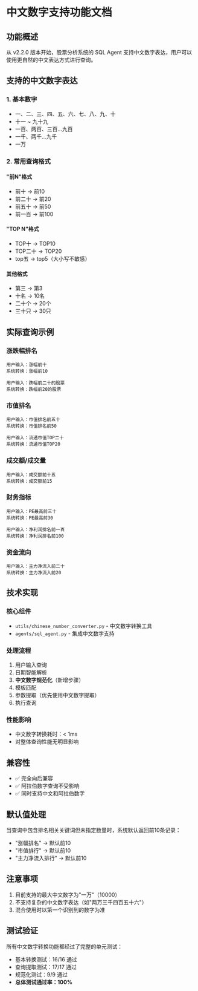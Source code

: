 # 中文数字支持功能文档

## 功能概述

从 v2.2.0 版本开始，股票分析系统的 SQL Agent 支持中文数字表达，用户可以使用更自然的中文表达方式进行查询。

## 支持的中文数字表达

### 1. 基本数字
- 一、二、三、四、五、六、七、八、九、十
- 十一 ~ 九十九
- 一百、两百、三百...九百
- 一千、两千...九千
- 一万

### 2. 常用查询格式

#### "前N"格式
- 前十 → 前10
- 前二十 → 前20
- 前五十 → 前50
- 前一百 → 前100

#### "TOP N"格式
- TOP十 → TOP10
- TOP二十 → TOP20
- top五 → top5（大小写不敏感）

#### 其他格式
- 第三 → 第3
- 十名 → 10名
- 二十个 → 20个
- 三十只 → 30只

## 实际查询示例

### 涨跌幅排名
```
用户输入：涨幅前十
系统转换：涨幅前10
```

```
用户输入：跌幅前二十的股票
系统转换：跌幅前20的股票
```

### 市值排名
```
用户输入：市值排名前五十
系统转换：市值排名前50
```

```
用户输入：流通市值TOP二十
系统转换：流通市值TOP20
```

### 成交额/成交量
```
用户输入：成交额前十五
系统转换：成交额前15
```

### 财务指标
```
用户输入：PE最高前三十
系统转换：PE最高前30
```

```
用户输入：净利润排名前一百
系统转换：净利润排名前100
```

### 资金流向
```
用户输入：主力净流入前二十
系统转换：主力净流入前20
```

## 技术实现

### 核心组件
- `utils/chinese_number_converter.py` - 中文数字转换工具
- `agents/sql_agent.py` - 集成中文数字支持

### 处理流程
1. 用户输入查询
2. 日期智能解析
3. **中文数字规范化**（新增步骤）
4. 模板匹配
5. 参数提取（优先使用中文数字提取）
6. 执行查询

### 性能影响
- 中文数字转换耗时：< 1ms
- 对整体查询性能无明显影响

## 兼容性

- ✅ 完全向后兼容
- ✅ 阿拉伯数字查询不受影响
- ✅ 同时支持中文和阿拉伯数字

## 默认值处理

当查询中包含排名相关关键词但未指定数量时，系统默认返回前10条记录：
- "涨幅排名" → 默认前10
- "市值排行" → 默认前10
- "主力净流入排行" → 默认前10

## 注意事项

1. 目前支持的最大中文数字为"一万"（10000）
2. 不支持复杂的中文数字表达（如"两万三千四百五十六"）
3. 混合使用时以第一个识别到的数字为准

## 测试验证

所有中文数字转换功能都经过了完整的单元测试：
- 基本转换测试：16/16 通过
- 查询提取测试：17/17 通过
- 规范化测试：9/9 通过
- **总体测试通过率：100%**